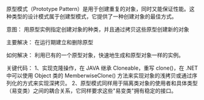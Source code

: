 ﻿原型模式（Prototype Pattern）是用于创建重复的对象，同时又能保证性能。这种类型的设计模式属于创建型模式，它提供了一种创建对象的最佳方式。

意图：
	用原型实例指定创建对象的种类，并且通过拷贝这些原型创建新的对象

主要解决：
	在运行期建立和删除原型


如何解决：
	利用已有的一个原型对象，快速地生成和原型对象一样的实例。

关键代码： 
	1、实现克隆操作，在 JAVA 继承 Cloneable，重写 clone()，在 .NET 中可以使用 Object 类的 MemberwiseClone() 方法来实现对象的浅拷贝或通过序列化的方式来实现深拷贝。 
	2、原型模式同样用于隔离类对象的使用者和具体类型（易变类）之间的耦合关系，它同样要求这些"易变类"拥有稳定的接口。